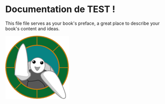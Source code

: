 # Documentation de TEST !

This file file serves as your book's preface, a great place to describe your book's content and ideas.



![](/assets/avatar200.png)



